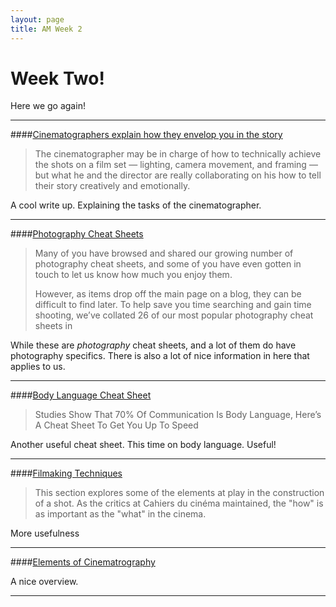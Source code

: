 ```yaml
---
layout: page
title: AM Week 2
---
```


# Week Two!

Here we go again!

----

####[Cinematographers explain how they envelop you in the story](http://insidemovies.ew.com/2013/02/24/oscars-cinematography-life-of-pi/)

>The cinematographer may be in charge of how to technically achieve the shots on a film set — lighting, camera movement, and framing — but what he and the director are really collaborating on his how to tell their story creatively and emotionally.

A cool write up. Explaining the tasks of the cinematographer.

----

####[Photography Cheat Sheets](http://www.digitalcameraworld.com/2014/07/25/24-of-our-most-popular-photography-cheat-sheets/)

>Many of you have browsed and shared our growing number of photography cheat sheets, and some of you have even gotten in touch to let us know how much you enjoy them.
>
>However, as items drop off the main page on a blog, they can be difficult to find later. To help save you time searching and gain time shooting, we’ve collated 26 of our most popular photography cheat sheets in

While these are *photography* cheat sheets, and a lot of them do have photography specifics. There is also a lot of nice information in here that applies to us.

----

####[Body Language Cheat Sheet](http://cavemancircus.com/2012/02/24/studies-show-that-70-of-communication-is-body-language-heres-a-cheat-sheet-to-get-you-up-to-speed/)

>Studies Show That 70% Of Communication Is Body Language, Here’s A Cheat Sheet To Get You Up To Speed

Another useful cheat sheet. This time on body language. Useful!

----

####[Filmaking Techniques](http://classes.yale.edu/film-analysis/htmfiles/cinematography.htm#34361)

>This section explores some of the elements at play in the construction of a shot. As the critics at Cahiers du cinéma maintained, the "how" is as important as the "what" in the cinema.

More usefulness

----

####[Elements of Cinematrography](http://accad.osu.edu/~midori/03_763/cinema/camera.html)

A nice overview.

----
